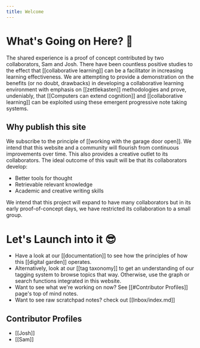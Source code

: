 ```yaml
---
title: Welcome
---
```

# What's Going on Here? 🎈

The shared experience is a proof of concept contributed by two collaborators, Sam and Josh. 
There have been countless positive studies to the effect that [[collaborative learning]] can be a facilitator in increasing learning effectiveness. We are attempting to provide a demonstration on the benefits (or no doubt, drawbacks) in developing a collaborative learning environment with emphasis on [[zettlekasten]] methodologies and prove, undeniably, that [[Computers can extend cognition]] and [[collaborative learning]] can be exploited using these emergent progressive note taking systems.  

## Why publish this site

We subscribe to the principle of [[working with the garage door open]]. We intend that this website and a community will flourish from continuous improvements over time. This also provides a creative outlet to its collaborators. The ideal outcome of this vault will be that its collaborators develop:

- Better tools for thought
- Retrievable relevant knowledge
- Academic and creative writing skills

We intend that this project will expand to have many collaborators but in its early proof-of-concept days, we have restricted its collaboration to a small group.

# Let's Launch into it 😎

- Have a look at our [[documentation]] to see how the principles of how this [[digital garden]] operates. 
- Alternatively, look at our [[tag taxonomy]] to get an understanding of our tagging system to browse topics that way. Otherwise, use the graph or search functions integrated in this website.
- Want to see what we're working on now? See [[#Contributor Profiles]] page's top of mind notes.
- Want to see raw scratchpad notes? check out [[Inbox/index.md]]

## Contributor Profiles

- [[Josh]]
- [[Sam]]
